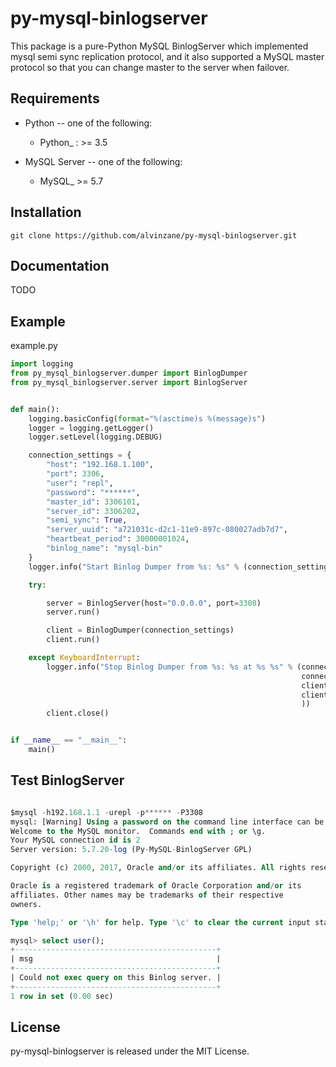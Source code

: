 py-mysql-binlogserver
=====================


This package is a pure-Python MySQL BinlogServer which implemented mysql semi sync replication protocol, and it also supported a MySQL master protocol so that you can change master to the server when failover.


Requirements
-------------

* Python -- one of the following:

  - Python_ : >= 3.5

* MySQL Server -- one of the following:

  - MySQL_ >= 5.7

Installation
------------

```
git clone https://github.com/alvinzane/py-mysql-binlogserver.git
```


Documentation
-------------

TODO

Example
-------
example.py
```python
import logging
from py_mysql_binlogserver.dumper import BinlogDumper
from py_mysql_binlogserver.server import BinlogServer


def main():
    logging.basicConfig(format="%(asctime)s %(message)s")
    logger = logging.getLogger()
    logger.setLevel(logging.DEBUG)

    connection_settings = {
        "host": "192.168.1.100",
        "port": 3306,
        "user": "repl",
        "password": "******",
        "master_id": 3306101,
        "server_id": 3306202,
        "semi_sync": True,
        "server_uuid": "a721031c-d2c1-11e9-897c-080027adb7d7",
        "heartbeat_period": 30000001024,
        "binlog_name": "mysql-bin"
    }
    logger.info("Start Binlog Dumper from %s: %s" % (connection_settings['host'], connection_settings['port']))

    try:

        server = BinlogServer(host="0.0.0.0", port=3308)
        server.run()

        client = BinlogDumper(connection_settings)
        client.run()

    except KeyboardInterrupt:
        logger.info("Stop Binlog Dumper from %s: %s at %s %s" % (connection_settings['host'],
                                                                 connection_settings['port'],
                                                                 client._log_file,
                                                                 client._log_pos,
                                                                 ))
        client.close()


if __name__ == "__main__":
    main()

```

Test BinlogServer
-----------------
```sql

$mysql -h192.168.1.1 -urepl -p****** -P3308
mysql: [Warning] Using a password on the command line interface can be insecure.
Welcome to the MySQL monitor.  Commands end with ; or \g.
Your MySQL connection id is 2
Server version: 5.7.20-log (Py-MySQL-BinlogServer GPL)

Copyright (c) 2000, 2017, Oracle and/or its affiliates. All rights reserved.

Oracle is a registered trademark of Oracle Corporation and/or its
affiliates. Other names may be trademarks of their respective
owners.

Type 'help;' or '\h' for help. Type '\c' to clear the current input statement.

mysql> select user();
+---------------------------------------------+
| msg                                         |
+---------------------------------------------+
| Could not exec query on this Binlog server. |
+---------------------------------------------+
1 row in set (0.00 sec)
```


License
-------

py-mysql-binlogserver is released under the MIT License.
